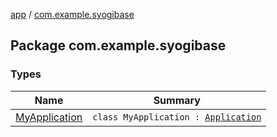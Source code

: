 [app](../index.md) / [com.example.syogibase](./index.md)

## Package com.example.syogibase

### Types

| Name | Summary |
|---|---|
| [MyApplication](-my-application/index.md) | `class MyApplication : `[`Application`](https://developer.android.com/reference/android/app/Application.html) |
